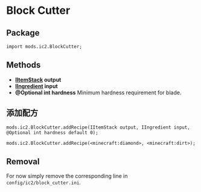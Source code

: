 # Block Cutter

## Package

`import mods.ic2.BlockCutter;`

## Methods

- **[IItemStack](/Vanilla/Items/IItemStack/) output**
- **[IIngredient](/Vanilla/Variable_Types/IIngredient/) input**
- **@Optional int hardness** Minimum hardness requirement for blade.

## 添加配方

    mods.ic2.BlockCutter.addRecipe(IItemStack output, IIngredient input, @Optional int hardness default 0);
    
    mods.ic2.BlockCutter.addRecipe(<minecraft:diamond>, <minecraft:dirt>);
    

## Removal

For now simply remove the corresponding line in `config/ic2/block_cutter.ini`.